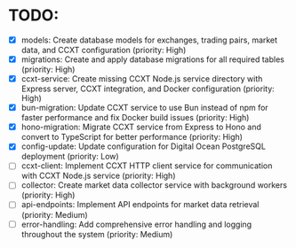 # TODO:

- [x] models: Create database models for exchanges, trading pairs, market data, and CCXT configuration (priority: High)
- [x] migrations: Create and apply database migrations for all required tables (priority: High)
- [x] ccxt-service: Create missing CCXT Node.js service directory with Express server, CCXT integration, and Docker configuration (priority: High)
- [x] bun-migration: Update CCXT service to use Bun instead of npm for faster performance and fix Docker build issues (priority: High)
- [x] hono-migration: Migrate CCXT service from Express to Hono and convert to TypeScript for better performance (priority: High)
- [x] config-update: Update configuration for Digital Ocean PostgreSQL deployment (priority: Low)
- [ ] ccxt-client: Implement CCXT HTTP client service for communication with CCXT Node.js service (priority: High)
- [ ] collector: Create market data collector service with background workers (priority: High)
- [ ] api-endpoints: Implement API endpoints for market data retrieval (priority: Medium)
- [ ] error-handling: Add comprehensive error handling and logging throughout the system (priority: Medium)
